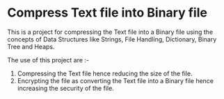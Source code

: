 # Compress Text file into Binary file
This is a project for compressing the Text file into a Binary file using the concepts of Data Structures like Strings, File Handling, Dictionary, Binary Tree and Heaps.

The use of this project are :-
1. Compressing the Text file hence reducing the size of the file.
2. Encrypting the file as converting the Text file into a Binary file hence increasing the security of the file.
